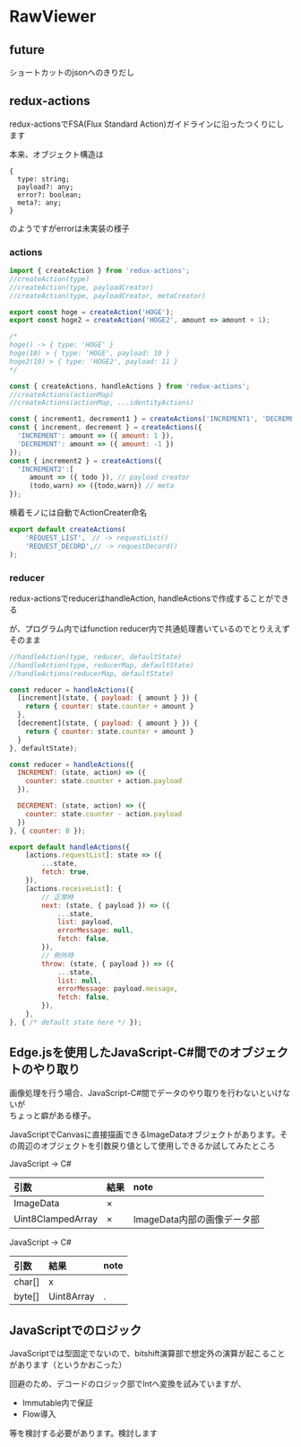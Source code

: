 # RawViewer

## future

ショートカットのjsonへのきりだし

## redux-actions

redux-actionsでFSA(Flux Standard Action)ガイドラインに沿ったつくりにします

本来、オブジェクト構造は

```
{
  type: string;
  payload?: any;
  error?: boolean;
  meta?: any;
}
```

のようですがerrorは未実装の様子

### actions

```javascript
import { createAction } from 'redux-actions';
//createAction(type)
//createAction(type, payloadCreator)
//createAction(type, payloadCreator, metaCreator)

export const hoge = createAction('HOGE');
export const hoge2 = createAction('HOGE2', amount => amount + 1);

/*
hoge() -> { type: 'HOGE' }
hoge(10) > { type: 'HOGE', payload: 10 }
hoge2(10) > { type: 'HOGE2', payload: 11 }
*/
```

```javascript
const { createActions, handleActions } from 'redux-actions';
//createActions(actionMap)
//createActions(actionMap, ...identityActions)

const { increment1, decrement1 } = createActions('INCREMENT1', 'DECREMENT1');
const { increment, decrement } = createActions({
  'INCREMENT': amount => ({ amount: 1 }),
  'DECREMENT': amount => ({ amount: -1 })
});
const { increment2 } = createActions({
  'INCREMENT2':[
     amount => ({ todo }), // payload creator
     (todo,warn) => ({todo,warn}) // meta
});
```

横着モノには自動でActionCreater命名

```javascript
export default createActions(
    'REQUEST_LIST',　// -> requestList()
    'REQUEST_DECORD',// -> requestDecord()
);
```

### reducer

redux-actionsでreducerはhandleAction, handleActionsで作成することができる

が、プログラム内ではfunction reducer内で共通処理書いているのでとりええずそのまま

```javascript
//handleAction(type, reducer, defaultState)
//handleAction(type, reducerMap, defaultState)
//handleActions(reducerMap, defaultState)

const reducer = handleActions({
  [increment](state, { payload: { amount } }) {
    return { counter: state.counter + amount }
  },
  [decrement](state, { payload: { amount } }) {
    return { counter: state.counter + amount }
  }
}, defaultState);

const reducer = handleActions({
  INCREMENT: (state, action) => ({
    counter: state.counter + action.payload
  }),

  DECREMENT: (state, action) => ({
    counter: state.counter - action.payload
  })
}, { counter: 0 });

export default handleActions({
    [actions.requestList]: state => ({
        ...state,
        fetch: true,
    }),
    [actions.receiveList]: {
        // 正常時
        next: (state, { payload }) => ({
            ...state,
            list: payload,
            errorMessage: null,
            fetch: false,
        }),
        // 例外時
        throw: (state, { payload }) => ({
            ...state,
            list: null,
            errorMessage: payload.message,
            fetch: false,
        }),
    },
}, { /* default state here */ });
```

## Edge.jsを使用したJavaScript-C#間でのオブジェクトのやり取り

画像処理を行う場合、JavaScript-C#間でデータのやり取りを行わないといけないが  
ちょっと癖がある様子。

JavaScriptでCanvasに直接描画できるImageDataオブジェクトがあります。その周辺のオブジェクトを引数戻り値として使用しできるか試してみたところ

JavaScript -> C#

|引数|結果|note|
|:--|:--|:--|
|ImageData|×||
|Uint8ClampedArray|×|ImageData内部の画像データ部

JavaScript -> C#

|引数|結果|note|
|:--|:--|:--|
|char[]|x| |
|byte[]|Uint8Array|.|

## JavaScriptでのロジック

JavaScriptでは型固定でないので、bitshift演算部で想定外の演算が起こることがあります（というかおこった）

回避のため、デコードのロジック部でIntへ変換を試みていますが、
- Immutable内で保証
- Flow導入

等を検討する必要があります。検討します
